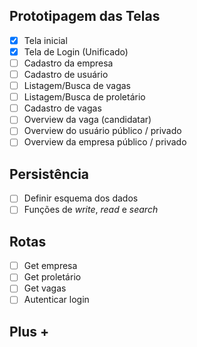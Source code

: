 ## Prototipagem das Telas

- [x] Tela inicial
- [x] Tela de Login (Unificado)
- [ ] Cadastro da empresa
- [ ] Cadastro de usuário
- [ ] Listagem/Busca de vagas
- [ ] Listagem/Busca de proletário
- [ ] Cadastro de vagas
- [ ] Overview da vaga (candidatar)
- [ ] Overview do usuário público / privado
- [ ] Overview da empresa público / privado

## Persistência
- [ ] Definir esquema dos dados
- [ ] Funções de _write_, _read_ e _search_

## Rotas
- [ ] Get empresa
- [ ] Get proletário
- [ ] Get vagas
- [ ] Autenticar login

## Plus +
